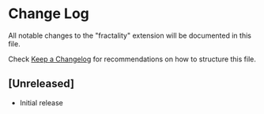 # Change Log

All notable changes to the "fractality" extension will be documented in this file.

Check [Keep a Changelog](http://keepachangelog.com/) for recommendations on how to structure this file.

## [Unreleased]

- Initial release